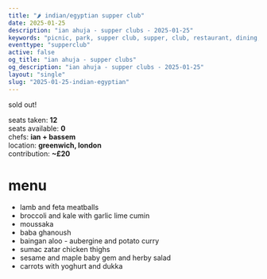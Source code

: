 ```yaml
---
title: "🌶️ indian/egyptian supper club"
date: 2025-01-25
description: "ian ahuja - supper clubs - 2025-01-25"
keywords: "picnic, park, supper club, supper, club, restaurant, dining, london, connection, ian ahuja, food, eat, friends"
eventtype: "supperclub"
active: false
og_title: "ian ahuja - supper clubs"
og_description: "ian ahuja - supper clubs - 2025-01-25"
layout: "single"
slug: "2025-01-25-indian-egyptian"
---
```


sold out!

seats taken: **12**  
seats available: **0**  
chefs: **ian + bassem**  
location: **greenwich, london**  
contribution: **~£20**  

# menu

- lamb and feta meatballs
- broccoli and kale with garlic lime cumin
- moussaka
- baba ghanoush
- baingan aloo - aubergine and potato curry
- sumac zatar chicken thighs
- sesame and maple baby gem and herby salad
- carrots with yoghurt and dukka
